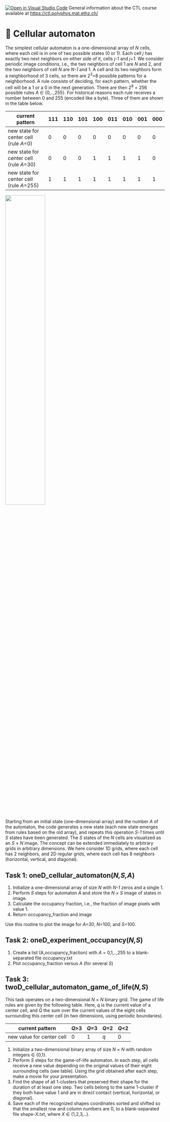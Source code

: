 [![Open in Visual Studio Code](https://classroom.github.com/assets/open-in-vscode-c66648af7eb3fe8bc4f294546bfd86ef473780cde1dea487d3c4ff354943c9ae.svg)](https://classroom.github.com/online_ide?assignment_repo_id=8645751&assignment_repo_type=AssignmentRepo)
General information about the CTL course available at https://ctl.polyphys.mat.ethz.ch/

# :wave: Cellular automaton

The simplest cellular automaton is a one-dimensional array of <em>N</em> cells, where each cell is in one of two possible states (0 or 1). Each cell <em>j</em> has exactly two next neighbors on either side of it, cells *j-1* and *j+1*. We consider periodic image conditions, i.e., the two neighbors of cell 1 are <em>N</em> and 2, and the two neighbors of cell *N* are *N-1* and 1. A cell and its two neighbors form a neighborhood of 3 cells, so there are 2<sup>3</sup>=8 possible patterns for a neighborhood. A rule consists of deciding, for each pattern, whether the cell will be a 1 or a 0 in the next generation. There are then 2<sup>8</sup> = 256 possible rules <em>A</em> $\in$ {0,..,255}. For historical reasons each rule receives a number between 0 and 255 (encoded like a byte). Three of them are shown in the table below. 


| current pattern | 111 | 110 | 101 | 100 | 011 | 010 | 001 | 000 
|-----------------|-----|-----|-----|-----|-----|-----|-----|----|     
| new state for center cell (rule <em>A</em>=0) | 0 | 0 | 0 | 0 | 0 | 0 | 0 | 0 
| new state for center cell (rule <em>A</em>=30) | 0 | 0 | 0 | 1 | 1 | 1 | 1 | 0 
| new state for center cell (rule <em>A</em>=255) | 1 | 1 | 1 | 1 | 1 | 1 | 1 | 1 

<img src="https://www.complexfluids.ethz.ch/images/One-d-cellular-automate-rule-30.gif" width="50%">

Starting from an initial state (one-dimensional array) and the number <em>A</em> of the automaton, the code generates a new state (each new state emerges from rules based on the old array), and repeats this operation <em>S-1</em> times until <em>S</em> states have been generated. The <em>S</em> states of the <em>N</em> cells are visualized as an *S* $\times$ *N* image.
The concept can be extended immediately to arbitrary grids in arbitrary dimensions. 
We here consider 1D grids, where each cell has 2 neighbors, and 2D regular grids, where each cell has 8 neighbors (horizontal, vertical, and diagonal). 

## Task 1: oneD_cellular_automaton(*N,S,A*)

1. Initialize a one-dimensional array of size *N* with *N-1* zeros and a single 1. 
2. Perform <em>S</em> steps for automaton *A* and store the *N* $\times$ *S* image of states in image. 
3. Calculate the occupancy fraction, i.e., the fraction of image pixels with value 1.
4. Return occupancy_fraction and image

Use this routine to plot the image for *A=30*, *N*=100, and *S*=100.

## Task 2: oneD_experiment_occupancy(*N,S*)

1. Create a list (A,occupancy_fraction) with *A* = 0,1,..,255 to a blank-separated file occupancy.txt
2. Plot occupancy_fraction versus <em>A</em> (for several *S*)

## Task 3: twoD_cellular_automaton_game_of_life(<em>N,S</em>)

This task operates on a two-dimensional *N* $\times$ *N* binary grid. The game of life rules are given by the following table. Here, <em>q</em> is the current value of a center cell, and <em>Q</em> the sum over the current values of the eight cells surrounding this center cell (in two dimensions, using periodic boundaries).

 |current pattern            | <em>Q</em>>3 | <em>Q</em>=3 | <em>Q</em>=2 | <em>Q</em><2 | 
 |----|---|---|---|---|
 |new value for center cell | 0 | 1 | <em>q</em> | 0  |  

1. Initialize a two-dimensional binary array of size *N* $\times$ <em>N</em> with random integers $\in$ {0,1}.
2. Perform <em>S</em> steps for the game-of-life automaton. In each step, all cells receive a new value depending on the original values of their eight surrounding cells (see table). Using the grid obtained after each step, make a movie for your presentation. 
3. Find the shape of all 1-clusters that preserved their shape for the duration of at least one step. Two cells belong to the same 1-cluster if they both have value 1 and are in direct contact (vertical, horizontal, or diagonal).
4. Save each of the recognized shapes coordinates sorted and shifted so that the smallest row and column numbers are 0, to a blank-separated file shape-<em>X</em>.txt, where <em>X</em> $\in$ {1,2,3,..}. 


